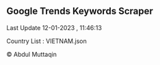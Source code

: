 

## Google Trends Keywords Scraper 
 
Last Update 12-01-2023 , 11:46:13

Country List :
VIETNAM.json



© Abdul Muttaqin 
